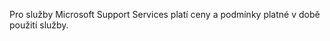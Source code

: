<Token xmlns:xlink="http://www.w3.org/1999/xlink">Pro služby Microsoft Support Services platí ceny a podmínky platné v době použití služby.</Token>

<!--HONumber=May16_HO1-->



